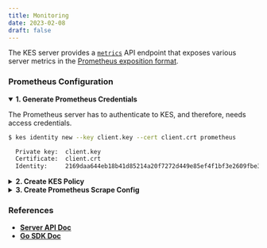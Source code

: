 ```yaml
---
title: Monitoring
date: 2023-02-08
draft: false
---
```


The KES server provides a [`metrics`](https://github.com/minio/kes/wiki/Server-API#metrics)
API endpoint that exposes various server metrics in the
[Prometheus exposition format](https://prometheus.io/docs/instrumenting/exposition_formats/).

### Prometheus Configuration

<details open="true"><summary><b>1. Generate Prometheus Credentials</b></summary>

The Prometheus server has to authenticate to KES, and therefore, needs access credentials.
```sh
$ kes identity new --key client.key --cert client.crt prometheus

  Private key:  client.key
  Certificate:  client.crt
  Identity:     2169daa644eb18b41d85214a20f7272d449e85ef4f1bf3e2609fbe3fa7ca00cd
```

</details>

<details><summary><b>2. Create KES Policy</b></summary>

At the KES server, we need to create a policy that allows Prometheus to scrape the metrics.
```yaml
policy:
  prometheus:
    allow:
    - /v1/metrics
    identities:
    - 2169daa644eb18b41d85214a20f7272d449e85ef4f1bf3e2609fbe3fa7ca00cd # Use the identity of your client.crt
```
> The KES server needs to be restarted after its configuration file has been modified.

</details>

<details><summary><b>3. Create Prometheus Scrape Config</b></summary>

As the last step we have to configure Prometheus to use the TLS client certificate when scraping the KES metrics.
Therefore, we use the following Prometheus scrape config:
```yaml
global:
  scrape_interval:     15s
  evaluation_interval: 15s

scrape_configs:
  - job_name: KES
    scheme: https
    tls_config:
      cert_file: client.crt
      key_file:  client.key
      # ca_file: public.crt           # Optionally, specify the KES server CA certificate or the self-signed KES server certificate. 
    metrics_path: /v1/metrics
    static_configs:
      - targets: ['localhost:7373']   # Specify KES endpoint.
```

Once the KES server and the Prometheus server has been started, Prometheus should detect and display a new KES target.

</details>

### References

 - [**Server API Doc**](https://github.com/minio/kes/wiki/Server-API)
 - [**Go SDK Doc**](https://pkg.go.dev/github.com/minio/kes)